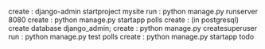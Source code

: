 create : django-admin startproject mysite
run  : python manage.py runserver 8080
create : python manage.py startapp polls
create :  (in postgresql) create database django_admin;
create : python manage.py createsuperuser
run : python manage.py test polls
create : python manage.py startapp todo

